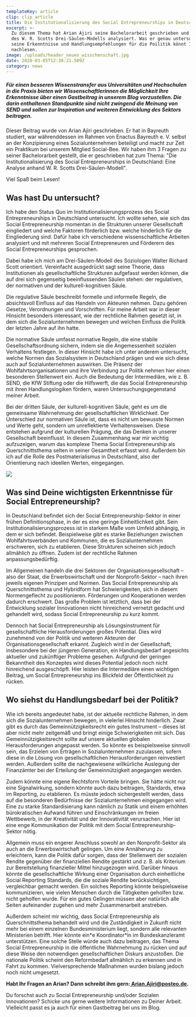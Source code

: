 ```yaml
---
templateKey: article
clip: clip_article
title: Die Institutionalisierung des Social Entrepreneurships in Deutschland
excerpt: >-
  Zu diesem Thema hat Arian Ajiri seine Bachelorarbeit geschrieben und es anhand
  des W. R. Scotts Drei-Säulen-Modells analysiert. Was er genau untersucht hat,
  seine Erkenntnisse und Handlungsempfehlungen für die Poilitik könnt Ihr hier
  nachlesen.
image: /uploads/header_neues_wisschenschaft.jpg
date: 2020-03-05T12:38:21.509Z
category: news
---
```

##### Für einen besseren Wissenstransfer aus Universitäten und Hochschulen in die Praxis bieten wir Wissenschaftlerinnen die Möglichkeit Ihre Erkenntnisse über einen Gastbeitrag in unserem Blog vorzustellen. Die darin enthaltenen Standpunkte sind nicht zwingend die Meinung von SEND und sollen zur Inspiration und weiteren Entwicklung des Sektors beitragen.

Dieser Beitrag wurde von Arian Ajiri geschrieben. Er hat in Bayreuth studiert, war währenddessen im Rahmen von Enactus Bayreuth e. V. selbst an der Konzipierung eines Sozialunternehmen beteiligt und macht zur Zeit ein Praktikum bei unserem Mitglied Social-Bee. Wir haben ihm 3 Fragen zu seiner Bachelorarbeit gestellt, die er geschrieben hat zum Thema: "Die Institutionalisierung des Social Entrepreneurships in Deutschland: Eine Analyse anhand W. R. Scotts Drei-Säulen-Modell".

Viel Spaß beim Lesen!

## Was hast Du untersucht?

Ich habe den Status Quo im Institutionalisierungsprozess des Social Entrepreneurships in Deutschland untersucht. Ich wollte sehen, wie sich das Social Entrepreneurship momentan in die Strukturen unserer Gesellschaft eingliedert und welche Faktoren förderlich bzw. welche hinderlich für die Eingliederung sind. Dafür habe ich verschiedene wissenschaftliche Arbeiten analysiert und mit mehreren Social Entrepreneuren und Förderern des Social Entrepreneurships gesprochen.

Dabei habe ich mich am Drei-Säulen-Modell des Soziologen Walter Richard Scott orientiert. Vereinfacht ausgedrückt sagt seine Theorie, dass Institutionen als gesellschaftliche Strukturen aufgefasst werden können, die auf drei sich gegenseitig beeinflussenden Säulen stehen: der regulativen, der normativen und der kulturell-kognitiven Säule.

Die regulative Säule beschreibt formelle und informelle Regeln, die absichtsvoll Einfluss auf das Handeln von Akteuren nehmen. Dazu gehören Gesetze, Verordnungen und Vorschriften. Für meine Arbeit war in dieser Hinsicht besonders interessant, wie der rechtliche Rahmen gesetzt ist, in dem sich die Sozialunternehmen bewegen und welchen Einfluss die Politik der letzten Jahre auf ihn hatte.

Die normative Säule umfasst normative Regeln, die eine stabile Gesellschaftsordnung sichern, indem sie die Angemessenheit sozialen Verhaltens festlegen. In dieser Hinsicht habe ich unter anderem untersucht, welche Normen das Sozialsystem in Deutschland prägen und wie sich diese auch auf Sozialunternehmen auswirken. Die Präsenz der Wohlfahrtsorganisationen und ihre Verbindung zur Politik nehmen hier einen besonderen Stellenwert ein. Auch die Bedeutung der Intermediäre, wie z. B. SEND, die KfW Stiftung oder die Hilfswerft, die das Social Entrepreneurship mit ihren Handlungslogiken fördern, waren Untersuchungsgegenstand meiner Arbeit.

Bei der dritten Säule, der kulturell-kognitiven Säule, geht es um die gemeinsame Wahrnehmung der gesellschaftlichen Wirklichkeit. Der Unterschied zur normativen Säule ist, dass es nicht um bewusste Normen und Werte geht, sondern um unreflektierte Verhaltensweisen. Diese entstehen aufgrund der kulturellen Prägung, die das Denken in unserer Gesellschaft beeinflusst. In diesem Zusammenhang war mir wichtig aufzuzeigen, warum das komplexe Thema Social Entrepreneurship als Querschnittsthema selten in seiner Gesamtheit erfasst wird. Außerdem bin ich auf die Rolle des Postmaterialismus in Deutschland, also der Orientierung nach ideellen Werten, eingegangen.

![](/uploads/blog_bild_arian_ajiri.jpg)

## Was sind Deine wichtigsten Erkenntnisse für Social Entrepreneurship?

In Deutschland befindet sich der Social Entrepreneurship-Sektor in einer frühen Definitionsphase, in der es eine geringe Einheitlichkeit gibt. Sein Institutionalisierungsprozess ist in starkem Maße vom Umfeld abhängig, in dem er sich befindet. Beispielweise gibt es starke Beziehungen zwischen Wohlfahrtsverbänden und Kommunen, die es Sozialunternehmen erschweren, sich zu etablieren. Diese Strukturen scheinen sich jedoch allmählich zu öffnen. Zudem ist der rechtliche Rahmen anpassungsbedürftig.

Im Allgemeinen handeln die drei Sektoren der Organisationsgesellschaft – also der Staat, die Erwerbswirtschaft und der Nonprofit-Sektor – nach ihren jeweils eigenen Prinzipen und Normen. Das Social Entrepreneurship als Querschnittsthema und Hybridform hat Schwierigkeiten, sich in diesem Normengeflecht zu positionieren. Förderungen und Kooperationen werden dadurch erschwert. Das große Problem ist letztlich, dass bei der Entwicklung sozialer Innovationen nicht hinreichend vernetzt gedacht und gehandelt wird, sodass Social Entrepreneurship zu kurz kommt.

Dennoch hat Social Entrepreneurship als Lösungsinstrument für gesellschaftliche Herausforderungen großes Potential. Dies wird zunehmend von der Politik und weiteren Akteuren der Organisationsgesellschaft erkannt. Zugleich wird in der Gesellschaft, insbesondere bei der jüngeren Generation, ein Handlungsbedarf angesichts aktueller und zukünftiger Probleme gesehen. Aufgrund der geringen Bekanntheit des Konzeptes wird dieses Potential jedoch noch nicht hinreichend ausgeschöpft. Hier leisten die Intermediäre einen wichtigen Beitrag, um Social Entrepreneurship ins Blickfeld der Öffentlichkeit zu rücken.

## Wo siehst du Handlungsbedarf bei der Politik?

Wie ich bereits angedeutet habe, ist der aktuelle rechtliche Rahmen, in dem sich die Sozialunternehmen bewegen, in vielerlei Hinsicht hinderlich. Zwar gibt es durch das Gemeinnützigkeitsrecht ein gutes Instrument – dieses ist aber nicht mehr zeitgemäß und bringt einige Schwierigkeiten mit sich. Das Gemeinnützigkeitsrecht sollte auf unsere aktuellen globalen Herausforderungen angepasst werden. So könnte es beispielsweise sinnvoll sein, das Erzielen von Erträgen in Sozialunternehmen zuzulassen, sofern diese in die Lösung von gesellschaftlichen Herausforderungen reinvestiert werden. Außerdem sollte die nachgewiesene willkürliche Auslegung der Finanzämter bei der Erteilung der Gemeinnützigkeit angegangen werden.

Zudem könnte eine eigene Rechtsform Vorteile bringen. Sie hätte nicht nur eine Signalwirkung, sondern könnte auch dazu beitragen, Standards, etwa im Reporting, zu etablieren. Es müsste jedoch sichergestellt werden, dass auf die besonderen Bedürfnisse der Sozialunternehmen eingegangen wird. Eine zu starke Standardisierung kann nämlich zu Statik und einem erhöhten bürokratischen Aufwand führen und Einschränkungen im freien Wettbewerb, in der Kreativität und der Innovativität verursachen. Hier ist eine enge Kommunikation der Politik mit dem Social Entrepreneurship-Sektor nötig.

Allgemein muss ein engerer Anschluss sowohl an den Nonprofit-Sektor als auch an die Erwerbswirtschaft gelingen. Um eine Annäherung zu erleichtern, kann die Politik dafür sorgen, dass der Stellenwert der sozialen Rendite gegenüber der finanziellen Rendite gestärkt und z. B. als Kriterium zur Bereitstellung finanzieller Mittel hinzugezogen wird. Darüber hinaus könnte die gesellschaftliche Wirkung einer Organisation durch einheitliche Social Reporting Standards, die die soziale Rendite berücksichtigen, vergleichbar gemacht werden. Ein solches Reporting könnte beispielsweise kommunizieren, wie vielen Menschen durch die Tätigkeiten geholfen bzw. nicht geholfen wurde. Für ein gutes Gelingen müssen aber natürlich alle Seiten aufeinander zugehen und mehr Zusammenarbeit anstreben.

Außerdem scheint mir wichtig, dass Social Entrepreneurship als Querschnittsthema behandelt wird und die Zuständigkeit in Zukunft nicht mehr bei einem einzelnen Bundesministerium liegt, sondern alle relevanten Ministerien betrifft. Hier könnte ein\*e Koordinator\*in im Bundeskanzleramt unterstützen. Eine solche Stelle würde auch dazu beitragen, das Thema Social Entrepreneurship in die öffentliche Wahrnehmung zu rücken und auf diese Weise den notwendigen gesellschaftlichen Diskurs anzustoßen. Die nationale Politik scheint den Reformbedarf allmählich zu erkennen und in Fahrt zu kommen. Vielversprechende Maßnahmen wurden bislang jedoch noch nicht umgesetzt.

**Habt Ihr Fragen an Arian? Dann schreibt ihm gern:[ Arian.Ajiri@posteo.de](mailto:Arian.Ajiri@posteo.de).**

Du forschst auch zu Social Entrepreneurship und/oder Sozialen Innovationen? Schicke uns gerne weitere Informationen zu Deiner Arbeit. Vielleicht passt es ja auch für einen Gastbeitrag bei uns im Blog.
